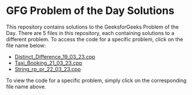 # GFG Problem of the Day Solutions

This repository contains solutions to the GeeksforGeeks Problem of the Day. There are 5 files in this repository, each containing solutions to a different problem. To access the code for a specific problem, click on the file name below:

- [Distinct_Difference_19_03_23.cpp](./Distinct_Difference_19_03_23.cpp)
- [Taxi_Booking_21_03_23.cpp](./Taxi_Booking_21_03_23.cpp)
- [String_rp_pr_22_03_23.cpp](./String_rp_pr_22_03_23.cpp)

To view the code for a specific problem, simply click on the corresponding file name above.
